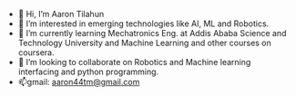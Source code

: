 - 👋 Hi, I’m Aaron Tilahun
- 👀 I’m interested in emerging technologies like AI, ML and Robotics.
- 🌱 I’m currently learning Mechatronics Eng. at Addis Ababa Science and Technology University and Machine Learning and other courses on coursera.
- 💞️ I’m looking to collaborate on Robotics and Machine learning interfacing and python programming.
- 📫gmail: aaron44tm@gmail.com

<!---
AaronTM44/AaronTM44 is a ✨ special ✨ repository because its `README.md` (this file) appears on your GitHub profile.
You can click the Preview link to take a look at your changes.
--->

